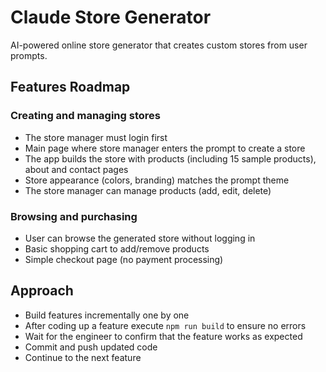 # Claude Store Generator

AI-powered online store generator that creates custom stores from user prompts.

## Features Roadmap

### Creating and managing stores

- The store manager must login first
- Main page where store manager enters the prompt to create a store
- The app builds the store with products (including 15 sample products), about and contact pages
- Store appearance (colors, branding) matches the prompt theme
- The store manager can manage products (add, edit, delete)

### Browsing and purchasing

- User can browse the generated store without logging in
- Basic shopping cart to add/remove products
- Simple checkout page (no payment processing)

## Approach

- Build features incrementally one by one
- After coding up a feature execute `npm run build` to ensure no errors
- Wait for the engineer to confirm that the feature works as expected
- Commit and push updated code
- Continue to the next feature
